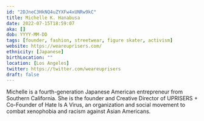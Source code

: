 ```yaml
---
id: "2DJneC3HkNQ4uZYXFw4xUNRw9kC"
title: Michelle K. Hanabusa
date: 2022-07-15T18:59:07
aka: []
dob: YYYY-MM-DD
tags: [founder, fashion, streetwear, figure skater, activism]
website: https://weareuprisers.com/
ethnicity: [Japanese]
birthLocation: ""
location: [Los Angeles]
twitter: https://twitter.com/weareuprisers
draft: false
---
```


Michelle is a fourth-generation Japanese American entrepreneur from Southern
California. She is the founder and Creative Director of UPRISERS + Co-Founder of
Hate Is A Virus, an organization and social movement to combat xenophobia and
racism against Asian Americans.

